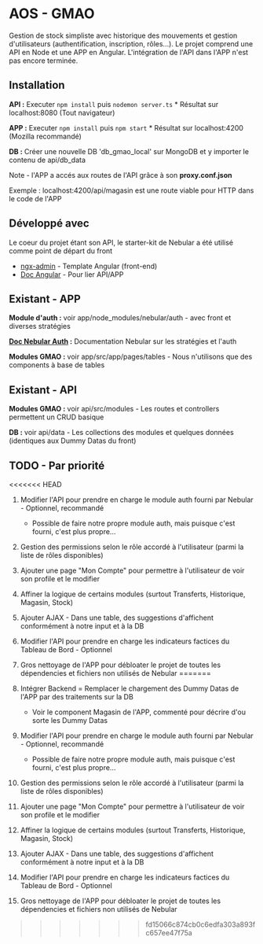 # AOS - GMAO

Gestion de stock simpliste avec historique des mouvements et gestion d'utilisateurs (authentification, inscription, rôles...). 
Le projet comprend une API en Node et une APP en Angular. L'intégration de l'API dans l'APP n'est pas encore terminée.

## Installation

**API :** Executer ``npm install`` puis ``nodemon server.ts``
	* Résultat sur localhost:8080 (Tout navigateur)

**APP :** Executer ``npm install`` puis ``npm start``
	* Résultat sur localhost:4200 (Mozilla recommandé)

**DB :** Créer une nouvelle DB 'db_gmao_local' sur MongoDB et y importer le contenu de api/db_data

Note - l'APP a accés aux routes de l'API grâce à son **proxy.conf.json**

Exemple : localhost:4200/api/magasin est une route viable pour HTTP dans le code de l'APP  

## Développé avec

Le coeur du projet étant son API, le starter-kit de Nebular a été utilisé comme point de départ du front

* [ngx-admin](https://github.com/akveo/ngx-admin) - Template Angular (front-end)
* [Doc Angular](https://angular.io/tutorial/toh-pt6) - Pour lier API/APP

## Existant - APP

**Module d'auth :** voir app/node_modules/nebular/auth - avec front et diverses stratégies

**[Doc Nebular Auth](https://akveo.github.io/nebular/docs/auth/configuring-a-strategy#strategy) :** Documentation Nebular sur les stratégies et l'auth

**Modules GMAO :** voir app/src/app/pages/tables - Nous n'utilisons que des components à base de tables

## Existant - API

**Modules GMAO :** voir api/src/modules - Les routes et controllers permettent un CRUD basique

**DB :** voir api/data - Les collections des modules et quelques données (identiques aux Dummy Datas du front)

## TODO - Par priorité

<<<<<<< HEAD
1) Modifier l'API pour prendre en charge le module auth fourni par Nebular - Optionnel, recommandé
	* Possible de faire notre propre module auth, mais puisque c'est fourni, c'est plus propre...

2) Gestion des permissions selon le rôle accordé à l'utilisateur (parmi la liste de rôles disponibles)

3) Ajouter une page "Mon Compte" pour permettre à l'utilisateur de voir son profile et le modifier

4) Affiner la logique de certains modules (surtout Transferts, Historique, Magasin, Stock)

5) Ajouter AJAX - Dans une table, des suggestions d'affichent conformément à notre input et à la DB

6) Modifier l'API pour prendre en charge les indicateurs factices du Tableau de Bord - Optionnel

7) Gros nettoyage de l'APP pour débloater le projet de toutes les dépendencies et fichiers non utilisés de Nebular
=======
1) Intégrer Backend = Remplacer le chargement des Dummy Datas de l'APP par des traitements sur la DB
	* Voir le component Magasin de l'APP, commenté pour décrire d'ou sorte les Dummy Datas

2) Modifier l'API pour prendre en charge le module auth fourni par Nebular - Optionnel, recommandé
	* Possible de faire notre propre module auth, mais puisque c'est fourni, c'est plus propre...

3) Gestion des permissions selon le rôle accordé à l'utilisateur (parmi la liste de rôles disponibles)

4) Ajouter une page "Mon Compte" pour permettre à l'utilisateur de voir son profile et le modifier

5) Affiner la logique de certains modules (surtout Transferts, Historique, Magasin, Stock)

6) Ajouter AJAX - Dans une table, des suggestions d'affichent conformément à notre input et à la DB

7) Modifier l'API pour prendre en charge les indicateurs factices du Tableau de Bord - Optionnel

8) Gros nettoyage de l'APP pour débloater le projet de toutes les dépendencies et fichiers non utilisés de Nebular
>>>>>>> fd15066c874cb0c6edfa303a893fc657ee47f75a







